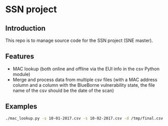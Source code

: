 # SSN project

## Introduction
This repo is to manage source code for the SSN project (SNE master).

## Features
 * MAC lookup (both online and offline via the EUI info in the csv Python module)
 * Merge and process data from multiple csv files (with a MAC address column and a column with the BlueBorne vulnerability state, the file name of the csv should be the date of the scan)

## Examples
```bash
./mac_lookup.py -s 10-01-2017.csv -s 10-02-2017.csv -d /tmp/final.csv
```
